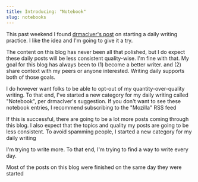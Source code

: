 ```yaml
---
title: Introducing: "Notebook"
slug: notebooks
---
```


This past weekend I found 
[drmaclver's post](https://notebook.drmaciver.com/posts/2020-06-08-10:11.html)
on starting a daily writing practice.
I like the idea and I'm going to give it a try.

The content on this blog has never been all that polished,
but I do expect these daily posts will be less consistent quality-wise.
I'm fine with that.
My goal for this blog has always been to (1) become a better writer.
and (2) share context with my peers or anyone interested.
Writing daily supports both of those goals.

I do however want folks to be able to opt-out
of my quantity-over-quality writing.
To that end, I've started a new category for my daily writing
called "Notebook", per drmaclver's suggestion.
If you don't want to see these notebook entries,
I recommend subscribing to the "Mozilla" RSS feed


If this is successful,
there are going to be a lot more posts coming through this blog.
I also expect that the topics and quality my posts
are going to be less consistent.
To avoid spamming people, I started a new category for my daily writing


I'm trying to write more.
To that end, I'm trying to find a way to write every day.

Most of the posts on this blog were finished on the same day they were started
